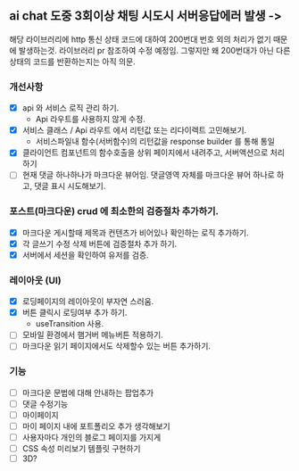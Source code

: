 ## ai chat 도중 3회이상 채팅 시도시 서버응답에러 발생 ->

해당 라이브러리에 http 통신 상태 코드에 대하여 200번대 번호 외의 처리가 없기 때문에 발생하는것.
라이브러리 pr 참조하여 수정 예정임. 그렇지만 왜 200번대가 아닌 다른상태의 코드를 반환하는지는 아직 의문.

### 개선사항

- [x] api 와 서비스 로직 관리 하기.
  - Api 라우트를 사용하지 않게 수정.
- [x] 서비스 클래스 / Api 라우트 에서 리턴값 또는 리다이렉트 고민해보기.
  - 서비스파일내 함수(서버함수)의 리턴값을 response builder 를 통해 통일
- [x] 클라이언트 컴포넌트의 함수호출을 상위 페이지에서 내려주고, 서버액션으로 처리하기
- [ ] 현재 댓글 하나하나가 마크다운 뷰어임. 댓글영역 자체를 마크다운 뷰어 하나로 하고, 댓글 표시 시도해보기.

### 포스트(마크다운) crud 에 최소한의 검증절차 추가하기.

- [x] 마크다운 게시할때 제목과 컨텐츠가 비어있나 확인하는 로직 추가하기.
- [x] 각 글쓰기 수정 삭제 버튼에 검증절차 추가 하기.
- [x] 서버에서 세션을 확인하여 유저를 검증.

### 레이아웃 (UI)

- [x] 로딩페이지의 레이아웃이 부자연 스러움.
- [x] 버튼 클릭시 로딩여부 추가 하기.
  - useTransition 사용.
- [ ] 모바일 환경에서 햄거버 메뉴버튼 적용하기.
- [ ] 마크다운 읽기 페이지에서도 삭제할수 있는 버튼 추가하기.

### 기능
- [ ] 마크다운 문법에 대해 안내하는 팝업추가
- [ ] 댓글 수정기능
- [ ] 마이페이지
- [ ] 마이 페이지 내에 포트폴리오 추가 생각해보기
- [ ] 사용자마다 개인의 블로그 페이지를 가지게
- [ ] CSS 속성 미리보기 템플릿 구현하기
- [ ] 3D?
